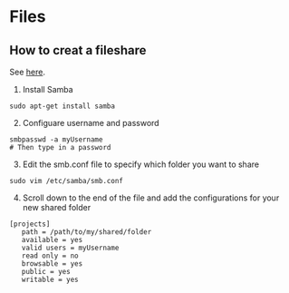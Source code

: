 # Files
## How to creat a fileshare
See [here](https://www.howtogeek.com/176471/how-to-share-files-between-windows-and-linux/).

1. Install Samba
```
sudo apt-get install samba
```

2. Configuare username and password
```
smbpasswd -a myUsername
# Then type in a password
```

3. Edit the smb.conf file to specify which folder you want to share
```
sudo vim /etc/samba/smb.conf
```

4. Scroll down to the end of the file and add the configurations for your new shared folder
```
[projects]
   path = /path/to/my/shared/folder
   available = yes
   valid users = myUsername
   read only = no
   browsable = yes
   public = yes
   writable = yes

```
